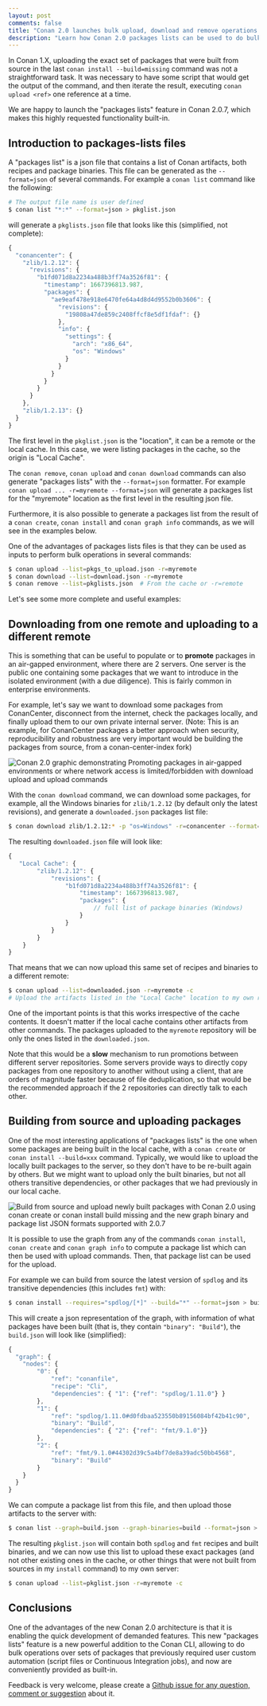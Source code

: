 ```yaml
---
layout: post
comments: false
title: "Conan 2.0 launches bulk upload, download and remove operations with 'packages lists'"
description: "Learn how Conan 2.0 packages lists can be used to do bulk upload, download and remove operations, very useful in Continuous Integration flows"
---
```



In Conan 1.X, uploading the exact set of packages that were built from source in the last ``conan install --build=missing`` command was not a straightforward task.
It was necessary to have some script that would get the output of the command, and then iterate the result, executing ``conan upload <ref>`` one reference at a time.

We are happy to launch the "packages lists" feature in Conan 2.0.7, which makes this highly requested functionality built-in.


## Introduction to packages-lists files

A "packages list" is a json file that contains a list of Conan artifacts, both recipes and package binaries.
This file can be generated as the ``--format=json`` of several commands. For example a ``conan list``
command like the following:


```bash
# The output file name is user defined
$ conan list "*:*" --format=json > pkglist.json
```

will generate a ``pkglists.json`` file that looks like this (simplified, not complete):

```javascript
{
  "conancenter": {
    "zlib/1.2.12": {
      "revisions": {
        "b1fd071d8a2234a488b3ff74a3526f81": {
          "timestamp": 1667396813.987,
          "packages": {
            "ae9eaf478e918e6470fe64a4d8d4d9552b0b3606": {
              "revisions": {
                "19808a47de859c2408ffcf8e5df1fdaf": {}
              },
              "info": {
                "settings": {
                  "arch": "x86_64",
                  "os": "Windows"
                }
              }
            }
          }
        }
      }
    },
    "zlib/1.2.13": {}
  }
}
```

The first level in the ``pkglist.json`` is the "location", it can be a remote or the local cache. In this case, we were listing
packages in the cache, so the origin is "Local Cache".

The ``conan remove``, ``conan upload`` and ``conan download`` commands can also generate "packages lists" with the ``--format=json``
formatter. For example ``conan upload ... -r=myremote --format=json`` will generate a packages list for the "myremote" location
as the first level in the resulting json file.

Furthermore, it is also possible to generate a packages list from the result of a ``conan create``, ``conan install`` and ``conan graph info``
commands, as we will see in the examples below.

One of the advantages of packages lists files is that they can be used as inputs to perform bulk operations in several commands:

```bash
$ conan upload --list=pkgs_to_upload.json -r=myremote
$ conan download --list=download.json -r=myremote
$ conan remove --list=pkglists.json  # From the cache or -r=remote
```


Let's see some more complete and useful examples:


## Downloading from one remote and uploading to a different remote

This is something that can be useful to populate or to **promote** packages in an air-gapped environment, where there are 2 servers.
One server is the public one containing some packages that we want to introduce in the isolated environment (with a due diligence). This is fairly common in enterprise environments.

For example, let's say we want to download some packages from ConanCenter, disconnect from the internet, check the packages locally, 
and finally upload them to our own private internal server. (Note: This is an example, for ConanCenter packages a better approach when 
security, reproducibility and robustness are very important would be building the packages from source, from a conan-center-index fork)


<p class="centered">
    <img  src="{{ site.baseurl }}/assets/post_images/2023-06-28/promote_air_gap.png" style="display: block; margin-left: auto; margin-right: auto;" alt="Conan 2.0 graphic demonstrating Promoting packages in air-gapped environments or where network access is limited/forbidden with download upload and upload commands"/>
</p>


With the ``conan download`` command, we can download some packages, for example, all the Windows binaries for ``zlib/1.2.12`` 
(by default only the latest revisions), and generate a ``downloaded.json`` packages list file:

```bash
$ conan download zlib/1.2.12:* -p "os=Windows" -r=conancenter --format=json > downloaded.json
```

The resulting ``downloaded.json`` file will look like:


```javascript
{
   "Local Cache": {
        "zlib/1.2.12": {
            "revisions": {
                "b1fd071d8a2234a488b3ff74a3526f81": {
                    "timestamp": 1667396813.987,
                    "packages": {
                        // full list of package binaries (Windows)
                    }
                }
            }
        }
    }
}
```

That means that we can now upload this same set of recipes and binaries to a different remote:

```bash
$ conan upload --list=downloaded.json -r=myremote -c
# Upload the artifacts listed in the "Local Cache" location to my own remote
```

One of the important points is that this works irrespective of the cache contents. It doesn't matter if the local cache
contains other artifacts from other commands. The packages uploaded to the ``myremote`` repository will be only the ones listed in the ``downloaded.json``.

Note that this would be a **slow** mechanism to run promotions between different server repositories.
Some servers provide ways to directly copy packages from one repository to another without using a client, 
that are orders of magnitude faster because of file deduplication, so that would be the recommended approach if the 2
repositories can directly talk to each other.



## Building from source and uploading packages

One of the most interesting applications of "packages lists" is the one when some packages are being built in the local cache, with a 
``conan create`` or ``conan install --build=xxx`` command. Typically, we would like to upload the locally built
packages to the server, so they don't have to be re-built again by others. But we might want to upload only
the built binaries, but not all others transitive dependencies, or other packages that we had previously in
our local cache.

<p class="centered">
    <img  src="{{ site.baseurl }}/assets/post_images/2023-06-28/build_and_upload.png" style="display: block; margin-left: auto; margin-right: auto;" alt="Build from source and upload newly built packages with Conan 2.0 using conan create or conan install build missing and the new graph binary and package list JSON formats supported with 2.0.7"/>
</p>

It is possible to use the graph from any of the commands ``conan install``, ``conan create`` and ``conan graph info`` to compute a package list which can then be used with upload
commands. Then, that package list can be used for the upload. 

For example we can build from source the latest version of ``spdlog`` and its transitive dependencies (this includes ``fmt``) with:


```bash
$ conan install --requires="spdlog/[*]" --build="*" --format=json > build.json
```

This will create a json representation of the graph, with information of what packages have been built (that is, they contain ``"binary": "Build"``),
the ``build.json`` will look like (simplified):

```javascript
{
  "graph": {
    "nodes": {
        "0": {
            "ref": "conanfile",
            "recipe": "Cli",
            "dependencies": { "1": {"ref": "spdlog/1.11.0"} }
        },
        "1": {
            "ref": "spdlog/1.11.0#d0fdbaa523550b89156084bf42b41c90",
            "binary": "Build",
            "dependencies": { "2": {"ref": "fmt/9.1.0"}}
        },
        "2": {
            "ref": "fmt/9.1.0#44302d39c5a4bf7de8a39adc50bb4568",
            "binary": "Build"
        }
    }
  }
}
```

We can compute a package list from this file, and then upload those artifacts to the server with:

```bash
$ conan list --graph=build.json --graph-binaries=build --format=json > pkglist.json
```

The resulting ``pkglist.json`` will contain both ``spdlog`` and ``fmt`` recipes and built binaries, and
we can now use this list to upload these exact packages (and not other existing ones in the cache, or other things that 
were not built from sources in my ``install`` command) to my own server:

```bash
$ conan upload --list=pkglist.json -r=myremote -c
```


## Conclusions

One of the advantages of the new Conan 2.0 architecture is that it is enabling the quick development of demanded features.
This new "packages lists" feature is a new powerful addition to the Conan CLI, allowing to do bulk operations over sets of packages that
previously required user custom automation (script files or Continuous Integration jobs), and now are conveniently provided as built-in. 

Feedback is very welcome, please create a [Github issue for any question, comment or suggestion](https://github.com/conan-io/conan/issues) about it.
